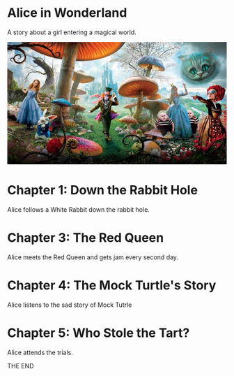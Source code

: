 Alice in Wonderland
===================
A story about a girl entering a magical world.

![Ttile image](assets/alice-in-wonderland.jpg)

# Chapter 1:  Down the Rabbit Hole

Alice follows a White Rabbit down the rabbit hole.

# Chapter 3: The Red Queen

Alice meets the Red Queen and gets jam every second day.

# Chapter 4: The Mock Turtle's Story

Alice listens to the sad story of Mock Tutrle

# Chapter 5:  Who Stole the Tart?

Alice attends the trials.

THE END


